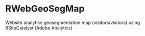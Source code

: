 # RWebGeoSegMap
Website analytics geosegmentation map (visitors/visitors) using RSiteCatalyst (Adobe Analytics)
